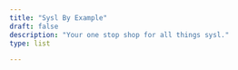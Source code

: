 ```yaml
---
title: "Sysl By Example"
draft: false
description: "Your one stop shop for all things sysl."
type: list

---
```


